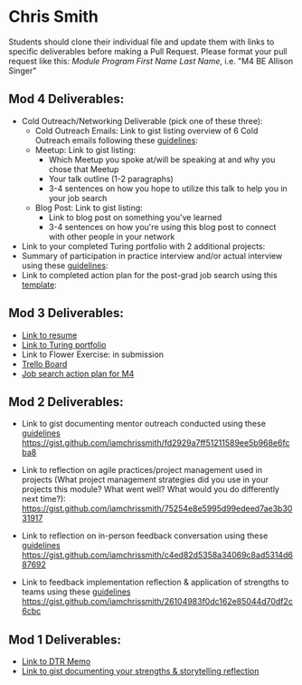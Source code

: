 # Chris Smith

Students should clone their individual file and update them with links to specific deliverables before making a Pull Request. Please format your pull request like this: *Module Program First Name Last Name*, i.e. "M4 BE Allison Singer" 

## Mod 4 Deliverables:
* Cold Outreach/Networking Deliverable (pick one of these three):
    * Cold Outreach Emails: Link to gist listing overview of 6 Cold Outreach emails following these [guidelines](https://github.com/turingschool/career-development-curriculum/blob/master/module_four/cold_outreach_deliverable_guidelines.md):
    * Meetup: Link to gist listing: 
      * Which Meetup you spoke at/will be speaking at and why you chose that Meetup
      * Your talk outline (1-2 paragraphs)
      * 3-4 sentences on how you hope to utilize this talk to help you in your job search
    * Blog Post: Link to gist listing:
       * Link to blog post on something you've learned
       * 3-4 sentences on how you're using this blog post to connect with other people in your network 
* Link to your completed Turing portfolio with 2 additional projects: 
* Summary of participation in practice interview and/or actual interview using these [guidelines](https://github.com/turingschool/career-development-curriculum/blob/master/module_four/interview_practice_reflection_guidelines.md):
* Link to completed action plan for the post-grad job search using this [template](https://github.com/turingschool/career-development-curriculum/blob/master/module_four/post_grad_plan.md): 

## Mod 3 Deliverables:

* [Link to resume](https://www.turing.io/sites/default/files/resumes/2017%20Chris%20Smith%20Resume%20%281%29.pdf)
* [Link to Turing portfolio](https://www.turing.io/alumni/chris-smith)
* Link to Flower Exercise: in submission
* [Trello Board](https://trello.com/b/B3NdIy7t/job-search)
* [Job search action plan for M4](https://gist.github.com/iamchrissmith/87881573367083e08799b2b201af524d)

## Mod 2 Deliverables:
* Link to gist documenting mentor outreach conducted using these [guidelines](https://github.com/turingschool/career-development-curriculum/blob/master/module_two/cold_outreach_i_guidelines.md)
https://gist.github.com/iamchrissmith/fd2929a7ff51211589ee5b968e6fcba8

* Link to reflection on agile practices/project management used in projects (What project management strategies did you use in your projects this module? What went well? What would you do differently next time?):
https://gist.github.com/iamchrissmith/75254e8e5995d99edeed7ae3b3031917

* Link to reflection on in-person feedback conversation using these [guidelines](https://github.com/turingschool/career-development-curriculum/blob/master/module_two/feedback_conversation_reflection_guidelines.md)
https://gist.github.com/iamchrissmith/c4ed82d5358a34069c8ad5314d687692

* Link to feedback implementation reflection & application of strengths to teams using these [guidelines](https://github.com/turingschool/career-development-curriculum/blob/master/module_two/feedback_implementation_strengths_reflection.md)
https://gist.github.com/iamchrissmith/26104983f0dc162e85044d70df2c6cbc

## Mod 1 Deliverables:
* [Link to DTR Memo](https://github.com/iamchrissmith/enigma/blob/master/dtr.md)
* [Link to gist documenting your strengths & storytelling reflection](https://gist.github.com/iamchrissmith/3ec47c4c73f6c5e8785942169edfd7cd)
